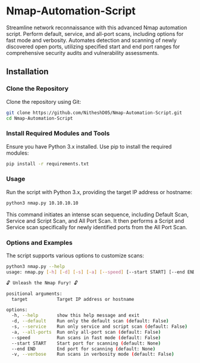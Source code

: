 # Nmap-Automation-Script

Streamline network reconnaissance with this advanced Nmap automation script. Perform default, service, and all-port scans, including options for fast mode and verbosity. Automates detection and scanning of newly discovered open ports, utilizing specified start and end port ranges for comprehensive security audits and vulnerability assessments.

## Installation

### Clone the Repository
Clone the repository using Git:

```bash
git clone https://github.com/NitheshD05/Nmap-Automation-Script.git
cd Nmap-Automation-Script
```

### Install Required Modules and Tools
Ensure you have Python 3.x installed. Use pip to install the required modules:

````bash
pip install -r requirements.txt
````

### Usage
 Run the script with Python 3.x, providing the target IP address or hostname:

````bash
python3 nmap.py 10.10.10.10
````
This command initiates an intense scan sequence, including Default Scan, Service and Script Scan, and All Port Scan. It then performs a Script and Service scan specifically for newly identified ports from the All Port Scan.  

### Options and Examples
The script supports various options to customize scans:

````bash
python3 nmap.py --help                
usage: nmap.py [-h] [-d] [-s] [-a] [--speed] [--start START] [--end END] [-v] target

🔓 Unleash the Nmap Fury! 🔓

positional arguments:
  target           Target IP address or hostname

options:
  -h, --help       show this help message and exit
  -d, --default    Run only the default scan (default: False)
  -s, --service    Run only service and script scan (default: False)
  -a, --all-ports  Run only all-port scan (default: False)
  --speed          Run scans in fast mode (default: False)
  --start START    Start port for scanning (default: None)
  --end END        End port for scanning (default: None)
  -v, --verbose    Run scans in verbosity mode (default: False)
````

